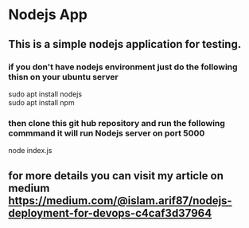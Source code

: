 # Nodejs App
## This is a simple nodejs application for testing. 
### if  you don't have nodejs environment just do the following thisn on your ubuntu server 
sudo apt install nodejs </br>
sudo apt install npm 

### then clone this git hub repository and run the following commmand it will run Nodejs server on port 5000
node index.js

## for more details you can visit my article on medium https://medium.com/@islam.arif87/nodejs-deployment-for-devops-c4caf3d37964
